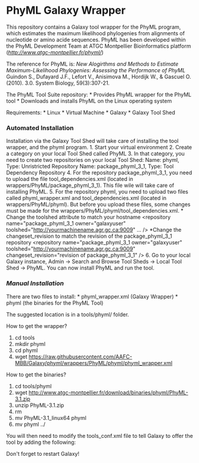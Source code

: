 # **PhyML Galaxy Wrapper**

This repository contains a Galaxy tool wrapper for the PhyML program, which estimates the maximum likelihood phylogenies from alignments of nucleotide or amino acide sequences. 
PhyML has been developed within the PhyML Development Team at ATGC Montpellier Bioinformatics platform (*http://www.atgc-montpellier.fr/phyml/*)

The reference for PhyML is:
	*New Alogirthms and Methods to Estimate Maximum-Likelihood Phylogenies: Assessing the Performance of PhyML*
	Guindon S., Dufayard J.F., Lefort V., Anisimova M., Hordijk W., & Gascuel O. (2010). 
	3.0. System Biology, 59(3):307-21.

The PhyML Tool Suite repository: 
	* Provides PhyML wrapper for the PhyML tool
	* Downloads and installs PhyML on the Linux operating system

Requirements:
	* Linux
	* Virtual Machine
	* Galaxy
	* Galaxy Tool Shed


### **Automated Installation**
Installation via the Galaxy Tool Shed will take care of installing the tool wrapper, and the phyml program. 
	1. Start your virtual environment
	2. Create a category on your local Tool Shed called PhyML
	3. In that category, you need to create two repositories on your local Tool Shed:
		Name: phyml, Type: Unristricted Repository
		Name: package_phyml_3_1, Type: Tool Dependency Repository
	4. For the repository package_phyml_3_1, you need to upload the file tool_dependencies.xml (located in wrappers/PhyML/package_phyml_3_1). This file wile will take care of installing PhyML.
	5. For the repository phyml, you need to upload two files called phyml_wrapper.xml and tool_dependencies.xml  (located in wrappers/PhyML/phyml). But before you upload these files, some changes must be made for the 	 wrappers/PhyML/phyml/tool_dependencies.xml. 
		* Change the toolshed attribute to match your hostname
		<repository name="package_phyml_3_1 owner="galaxyuser" toolshed="http://yourmachinename.agr.gc.ca:9009" ... />
		*Change the changeset_revision to match the revision of the package_phyml_3_1 repository
		<repository name="package_phyml_3_1 owner="galaxyuser" toolshed="http://yourmachinename.agr.gc.ca:9009" changeset_revision="revision of package_phyml_3_1" />
	6. Go to your local Galaxy instance, Admin -> Search and Browse Tool Sheds -> Local Tool Shed -> PhyML. You can now install PhyML and run the tool. 


### *Manual Installation*
There are two files to install:
	* phyml_wrapper.xml (Galaxy Wrapper)
	* phyml (the binaries for the PhyML Tool)

The suggested location is in a tools/phyml/ folder. 

How to get the wrapper?
1. cd tools
2. mkdir phyml
3. cd phyml
4. wget https://raw.githubusercontent.com/AAFC-MBB/Galaxy/phyml/wrappers/PhyML/phyml/phyml_wrapper.xml

How to get the binaries?
1. cd tools/phyml
2. wget http://www.atgc-montpellier.fr/download/binaries/phyml/PhyML-3.1.zip
3. unzip PhyML-3.1.zip
4. rm <everything except PhyML-3.1_linux64>
5. mv PhyML-3.1_linux64 phyml
6. mv phyml ../ 

You will then need to modify the tools_conf.xml file to tell Galaxy to offer the tool by adding the following:
<section id="phyml" name="Phylogeny Maximum Likelihood">
    <tool file="phyml/phyml_wrapper.xml" />
</section> 

Don't forget to restart Galaxy!

			




